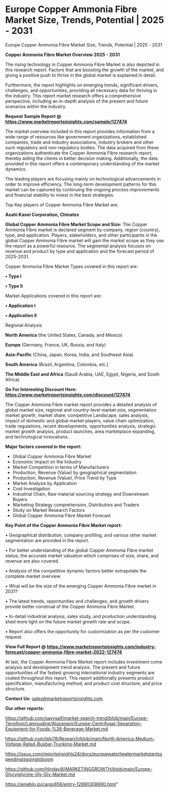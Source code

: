 # Europe Copper Ammonia Fibre Market Size, Trends, Potential | 2025 - 2031
Europe Copper Ammonia Fibre Market Size, Trends, Potential | 2025 - 2031

<Strong> Copper Ammonia Fibre Market Overview 2025 - 2031</strong>

The rising technology in Copper Ammonia Fibre Market is also depicted in this research report. Factors that are boosting the growth of the market, and giving a positive push to thrive in the global market is explained in detail.

Furthermore, the report highlights on emerging trends, significant drivers, challenges, and opportunities, providing all necessary data for thriving in the industry. This report market research offers a comprehensive perspective, including an in-depth analysis of the present and future scenarios within the industry.

<strong>Request Sample Report @ <a href=https://www.marketreportsinsights.com/sample/127474>https://www.marketreportsinsights.com/sample/127474</a></strong>

The market overview included in this report provides information from a wide range of resources like government organizations, established companies, trade and industry associations, industry brokers and other such regulatory and non-regulatory bodies. The data acquired from these organizations authenticate the Copper Ammonia Fibre research report, thereby aiding the clients in better decision making. Additionally, the data provided in this report offers a contemporary understanding of the market dynamics.

The leading players are focusing mainly on technological advancements in order to improve efficiency. The long-term development patterns for this market can be captured by continuing the ongoing process improvements and financial stability to invest in the best strategies.

Top Key players of Copper Ammonia Fibre Market are:

<strong>Asahi Kasei Corporation, Chinatex</strong>

<strong><b>Global Copper Ammonia Fibre Market Scope and Size:</b></strong>
The Copper Ammonia Fibre market is declared segment by company, region (country), type, and application. Players, stakeholders, and other participants in the global Copper Ammonia Fibre market will gain the market scope as they use the report as a powerful resource. The segmental analysis focuses on revenue and product by type and application and the forecast period of 2025-2031.

Copper Ammonia Fibre Market Types covered in this report are:

<strong>• Type I

• Type II</strong>

Market Applications covered in this report are:

<strong>• Application I

• Application II</strong> 

Regional Analysis

<strong>North America</strong> (the United States, Canada, and Mexico)

<strong>Europe</strong> (Germany, France, UK, Russia, and Italy)

<strong>Asia-Pacific</strong> (China, Japan, Korea, India, and Southeast Asia)

<strong>South America</strong> (Brazil, Argentina, Colombia, etc.)

<strong>The Middle East and Africa</strong> (Saudi Arabia, UAE, Egypt, Nigeria, and South Africa)

<strong>Go For Interesting Discount Here: <a href=https://www.marketreportsinsights.com/discount/127474>https://www.marketreportsinsights.com/discount/127474</a></strong>

The Copper Ammonia Fibre market report provides a detailed analysis of global market size, regional and country-level market size, segmentation market growth, market share, competitive Landscape, sales analysis, impact of domestic and global market players, value chain optimization, trade regulations, recent developments, opportunities analysis, strategic market growth analysis, product launches, area marketplace expanding, and technological innovations.

<strong><b>Major factors covered in the report:</b></strong>
<ul>
  <li>Global Copper Ammonia Fibre Market </li>
  <li>Economic Impact on the Industry</li>
  <li>Market Competition in terms of Manufacturers</li>
  <li>Production, Revenue (Value) by geographical segmentation</li>
  <li>Production, Revenue (Value), Price Trend by Type</li>
  <li>Market Analysis by Application</li>
  <li>Cost Investigation</li>
  <li>Industrial Chain, Raw material sourcing strategy and Downstream Buyers</li>
  <li>Marketing Strategy comprehension, Distributors and Traders</li>
  <li>Study on Market Research Factors</li>
  <li>Global Copper Ammonia Fibre Market Forecast</li>
</ul>

<strong><b>Key Point of the Copper Ammonia Fibre Market report:</b></strong>

• Geographical distribution, company profiling, and various other market segmentation are provided in the report.

• For better understanding of the global Copper Ammonia Fibre market status, the accurate market valuation which comprises of size, share, and revenue are also covered.

• Analysis of the competitive dynamic factors better extrapolate the complete market overview

• What will be the size of the emerging Copper Ammonia Fibre market in 2031?

• The latest trends, opportunities and challenges, and growth drivers provide better construal of the Copper Ammonia Fibre Market.

• In-detail industrial analysis, sales study, and production understanding shed more light on the future market growth rate and scope.

• Report also offers the opportunity for customization as per the customer request.

<strong><b>View Full Report @ <a href=https://www.marketreportsinsights.com/industry-forecast/copper-ammonia-fibre-market-2022-127474>https://www.marketreportsinsights.com/industry-forecast/copper-ammonia-fibre-market-2022-127474</a></b></strong>


At last, the Copper Ammonia Fibre Market report includes investment come analysis and development trend analysis. The present and future opportunities of the fastest growing international industry segments are coated throughout this report. This report additionally presents product specification, manufacturing method, and product cost structure, and price structure.

<strong>Contact Us:</strong>
sales@marketreportsinsights.com

<strong>Our other reports:</strong>

<a href=https://github.com/sayysaif/market-search-trend/blob/main/Europe-Tenofovir/Lamivudine/Atazanavir/Europe-Centrifugal-Separation-Equipment-for-Foods-%26-Beverage-Market.md>https://github.com/sayysaif/market-search-trend/blob/main/Europe-Tenofovir/Lamivudine/Atazanavir/Europe-Centrifugal-Separation-Equipment-for-Foods-%26-Beverage-Market.md</a>

<a href=https://github.com/Ishi78/Research/blob/main/North-America-Medium-Voltage-Rated-Busbar-Trunking-Market.md>https://github.com/Ishi78/Research/blob/main/North-America-Medium-Voltage-Rated-Busbar-Trunking-Market.md</a>

<a href=https://issuu.com/reportsinsights24/docs/europewaterheatermarketgiantsspendingisgoingtoboom>https://issuu.com/reportsinsights24/docs/europewaterheatermarketgiantsspendingisgoingtoboom</a>

<a href=https://github.com/Hindavi8/MARKETINGGROWTH/blob/main/Europe-Glycylglycine-Gly-Gly-Market.md>https://github.com/Hindavi8/MARKETINGGROWTH/blob/main/Europe-Glycylglycine-Gly-Gly-Market.md</a>

<a href=https://ameblo.jp/cargo656/entry-12890308690.html>https://ameblo.jp/cargo656/entry-12890308690.html</a>"
